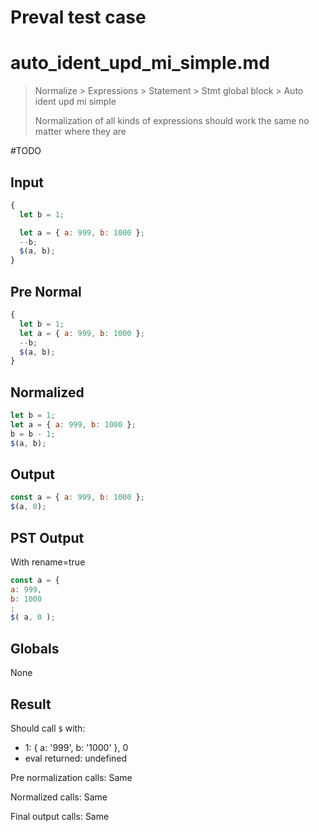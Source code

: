 # Preval test case

# auto_ident_upd_mi_simple.md

> Normalize > Expressions > Statement > Stmt global block > Auto ident upd mi simple
>
> Normalization of all kinds of expressions should work the same no matter where they are

#TODO

## Input

`````js filename=intro
{
  let b = 1;

  let a = { a: 999, b: 1000 };
  --b;
  $(a, b);
}
`````

## Pre Normal

`````js filename=intro
{
  let b = 1;
  let a = { a: 999, b: 1000 };
  --b;
  $(a, b);
}
`````

## Normalized

`````js filename=intro
let b = 1;
let a = { a: 999, b: 1000 };
b = b - 1;
$(a, b);
`````

## Output

`````js filename=intro
const a = { a: 999, b: 1000 };
$(a, 0);
`````

## PST Output

With rename=true

`````js filename=intro
const a = {
a: 999,
b: 1000
;
$( a, 0 );
`````

## Globals

None

## Result

Should call `$` with:
 - 1: { a: '999', b: '1000' }, 0
 - eval returned: undefined

Pre normalization calls: Same

Normalized calls: Same

Final output calls: Same
